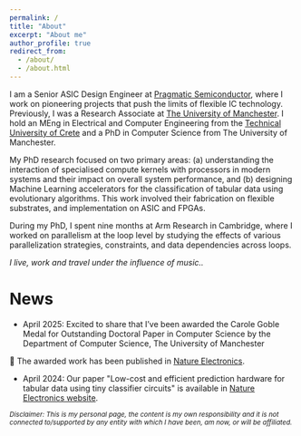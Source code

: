 ```yaml
---
permalink: /
title: "About"
excerpt: "About me"
author_profile: true
redirect_from:
  - /about/
  - /about.html
---
```


I am a Senior ASIC Design Engineer at <a href="https://www.pragmaticsemi.com">Pragmatic Semiconductor</a>, where I work on pioneering projects that push the limits of flexible IC technology. Previously, I was a Research Associate at <a href="https://www.manchester.ac.uk">The University of Manchester</a>. I hold an MEng in Electrical and Computer Engineering from the <a href="https://www.tuc.gr/en/home">Technical University of Crete</a> and a PhD in Computer Science from The University of Manchester.

My PhD research focused on two primary areas: (a) understanding the interaction of specialised compute kernels with processors in modern systems and their impact on overall system performance, and (b) designing Machine Learning accelerators for the classification of tabular data using evolutionary algorithms. This work involved their fabrication on flexible substrates, and implementation on ASIC and FPGAs.

During my PhD, I spent nine months at Arm Research in Cambridge, where I worked on parallelism at the loop level by studying the effects of various parallelization strategies, constraints, and data dependencies across loops.


<i>I live, work and travel under the influence of music..</i>

<h1>News</h1>

- April 2025: Excited to share that I’ve been awarded the Carole Goble Medal for Outstanding Doctoral Paper in Computer Science by the Department of Computer Science, The University of Manchester 

🔗 The awarded work has been published in <a href="https://www.nature.com/articles/s41928-024-01157-5">Nature Electronics</a>.

- April 2024: Our paper "Low-cost and efficient prediction hardware for tabular data using tiny classifier circuits" is available in <a href="https://www.nature.com/articles/s41928-024-01157-5">Nature Electronics website</a>.


<sub><i>Disclaimer: This is my personal page, the content is my own responsibility and it is not connected to/supported by any entity with which I have been, am now, or will be affiliated.</i></sub>